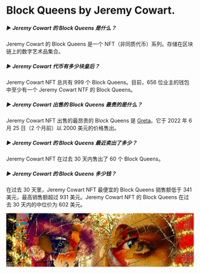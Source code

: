 # Block Queens by Jeremy Cowart.

##### ▶ Jeremy Cowart 的 Block Queens 是什么？

Jeremy Cowart 的 Block Queens 是一个 NFT（非同质代币）系列。存储在区块链上的数字艺术品集合。

##### ▶ Jeremy Cowart 代币有多少块皇后？

Jeremy Cowart NFT 总共有 999 个 Block Queens。目前，656 位业主的钱包中至少有一个 Jeremy Cowart NTF 的 Block Queens。

##### ▶ Jeremy Cowart 出售的 Block Queens 最贵的是什么？

Jeremy Cowart NFT 出售的最昂贵的 Block Queens 是 [Greta](https://www.nft-stats.com/asset/0xa98cc213495b178bc0aa690223325bbed2dbbc71/599)。它于 2022 年 6 月 25 日（2 个月前）以 2000 美元的价格售出。

##### ▶ Jeremy Cowart 的 Block Queens 最近卖出了多少？

Jeremy Cowart NFT 在过去 30 天内售出了 60 个 Block Queens。

##### ▶ Jeremy Cowart 的 Block Queens 多少钱？

在过去 30 天里，Jeremy Cowart NFT 最便宜的 Block Queens 销售额低于 341 美元，最高销售额超过 931 美元。Jeremy Cowart NFT 的 Block Queens 在过去 30 天内的中位价为 602 美元。

![NFT](unnamed.jpg)
